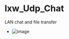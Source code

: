 lxw_Udp_Chat
============

LAN chat and file transfer


* ![image](https://f.cloud.github.com/assets/5752293/2527131/6bc95188-b501-11e3-88b7-a806b5167f29.png)
